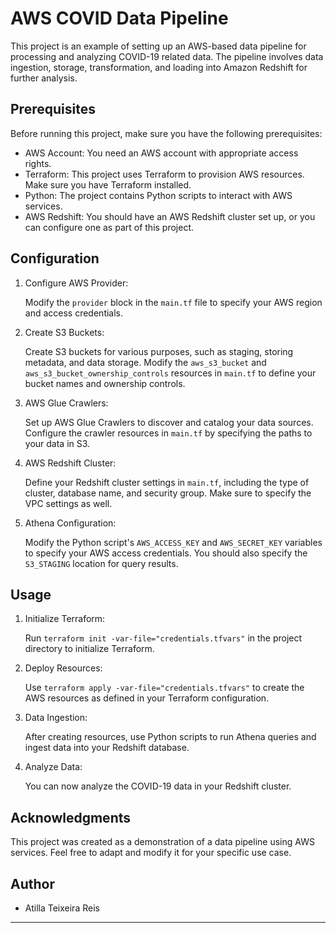 
# AWS COVID Data Pipeline

This project is an example of setting up an AWS-based data pipeline for processing and analyzing COVID-19 related data. The pipeline involves data ingestion, storage, transformation, and loading into Amazon Redshift for further analysis.

## Prerequisites

Before running this project, make sure you have the following prerequisites:

- AWS Account: You need an AWS account with appropriate access rights.
- Terraform: This project uses Terraform to provision AWS resources. Make sure you have Terraform installed.
- Python: The project contains Python scripts to interact with AWS services.
- AWS Redshift: You should have an AWS Redshift cluster set up, or you can configure one as part of this project.

## Configuration

1. Configure AWS Provider:

   Modify the `provider` block in the `main.tf` file to specify your AWS region and access credentials.

2. Create S3 Buckets:

   Create S3 buckets for various purposes, such as staging, storing metadata, and data storage. Modify the `aws_s3_bucket` and `aws_s3_bucket_ownership_controls` resources in `main.tf` to define your bucket names and ownership controls.

3. AWS Glue Crawlers:

   Set up AWS Glue Crawlers to discover and catalog your data sources. Configure the crawler resources in `main.tf` by specifying the paths to your data in S3.

4. AWS Redshift Cluster:

   Define your Redshift cluster settings in `main.tf`, including the type of cluster, database name, and security group. Make sure to specify the VPC settings as well.

5. Athena Configuration:

   Modify the Python script's `AWS_ACCESS_KEY` and `AWS_SECRET_KEY` variables to specify your AWS access credentials. You should also specify the `S3_STAGING` location for query results.

## Usage

1. Initialize Terraform:

   Run `terraform init -var-file="credentials.tfvars"` in the project directory to initialize Terraform.

2. Deploy Resources:

   Use `terraform apply -var-file="credentials.tfvars"` to create the AWS resources as defined in your Terraform configuration.

3. Data Ingestion:

   After creating resources, use Python scripts to run Athena queries and ingest data into your Redshift database.

4. Analyze Data:

   You can now analyze the COVID-19 data in your Redshift cluster.


## Acknowledgments

This project was created as a demonstration of a data pipeline using AWS services. Feel free to adapt and modify it for your specific use case.

## Author

- Atilla Teixeira Reis

---

